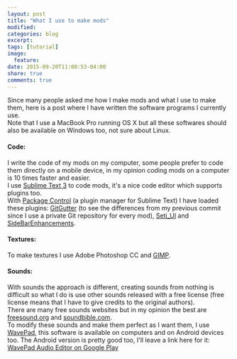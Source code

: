 ```yaml
---
layout: post
title: "What I use to make mods"
modified:
categories: blog
excerpt:
tags: [tutorial]
image:
  feature:
date: 2015-09-20T11:00:53-04:00
share: true
comments: true
---
```


Since many people asked me how I make mods and what I use to make them, here is a post where I have written the software programs I currently use.<br>
Note that I use a MacBook Pro running OS X but all these softwares should also be available on Windows too, not sure about Linux.

#### Code:

I write the code of my mods on my computer, some people prefer to code them directly on a mobile device, in my opinion coding mods on a computer is 10 times faster and easier.<br>
I use [Sublime Text 3](http://www.sublimetext.com/3) to code mods, it's a nice code editor which supports plugins too.<br>
With [Package Control](https://packagecontrol.io/installation) (a plugin manager for Sublime Text) I have loaded these plugins: [GitGutter](https://packagecontrol.io/packages/GitGutter) (to see the differences from my previous commit since I use a private Git repository for every mod), [Seti_UI](https://packagecontrol.io/packages/Seti_UI) and [SideBarEnhancements](https://packagecontrol.io/packages/SideBarEnhancements).

#### Textures:

To make textures I use Adobe Photoshop CC and [GIMP](http://www.gimp.org/).

#### Sounds:

With sounds the approach is different, creating sounds from nothing is difficult so what I do is use other sounds released with a free license (free license means that I have to give credits to the original authors).<br>
There are many free sounds websites but in my opinion the best are [freesound.org](https://freesound.org/) and [soundbible.com](http://soundbible.com/).<br>
To modify these sounds and make them perfect as I want them, I use [WavePad](http://www.nch.com.au/wavepad/index.html), this software is available on computers and on Android devices too. The Android version is pretty good too, I'll leave a link here for it: [WavePad Audio Editor on Google Play](https://play.google.com/store/apps/details?id=com.nchsoftware.pocketwavepad_free)
